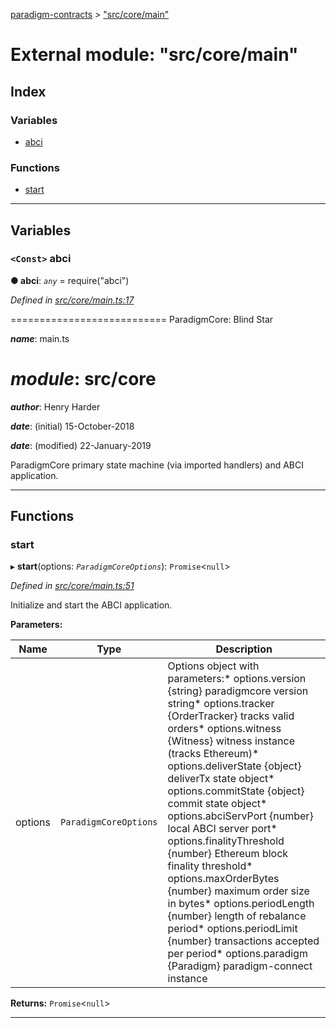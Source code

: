 [paradigm-contracts](../README.md) > ["src/core/main"](../modules/_src_core_main_.md)

# External module: "src/core/main"

## Index

### Variables

* [abci](_src_core_main_.md#abci)

### Functions

* [start](_src_core_main_.md#start)

---

## Variables

<a id="abci"></a>

### `<Const>` abci

**● abci**: *`any`* =  require("abci")

*Defined in [src/core/main.ts:17](https://github.com/paradigmfoundation/paradigmcore/blob/9a91704/src/core/main.ts#L17)*

\=========================== ParadigmCore: Blind Star

*__name__*: main.ts

*__module__*: src/core
========

*__author__*: Henry Harder

*__date__*: (initial) 15-October-2018

*__date__*: (modified) 22-January-2019

ParadigmCore primary state machine (via imported handlers) and ABCI application.

___

## Functions

<a id="start"></a>

###  start

▸ **start**(options: *`ParadigmCoreOptions`*): `Promise`<`null`>

*Defined in [src/core/main.ts:51](https://github.com/paradigmfoundation/paradigmcore/blob/9a91704/src/core/main.ts#L51)*

Initialize and start the ABCI application.

**Parameters:**

| Name | Type | Description |
| ------ | ------ | ------ |
| options | `ParadigmCoreOptions` |  Options object with parameters:*   options.version {string} paradigmcore version string*   options.tracker {OrderTracker} tracks valid orders*   options.witness {Witness} witness instance (tracks Ethereum)*   options.deliverState {object} deliverTx state object*   options.commitState {object} commit state object*   options.abciServPort {number} local ABCI server port*   options.finalityThreshold {number} Ethereum block finality threshold*   options.maxOrderBytes {number} maximum order size in bytes*   options.periodLength {number} length of rebalance period*   options.periodLimit {number} transactions accepted per period*   options.paradigm {Paradigm} paradigm-connect instance |

**Returns:** `Promise`<`null`>

___

